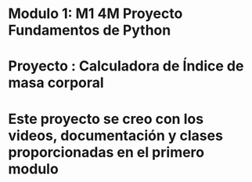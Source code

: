 # Modulo 1: M1 4M Proyecto Fundamentos de Python 
# Proyecto : Calculadora de Índice de masa corporal

# Este proyecto se creo con los videos, documentación y clases proporcionadas en el primero modulo
